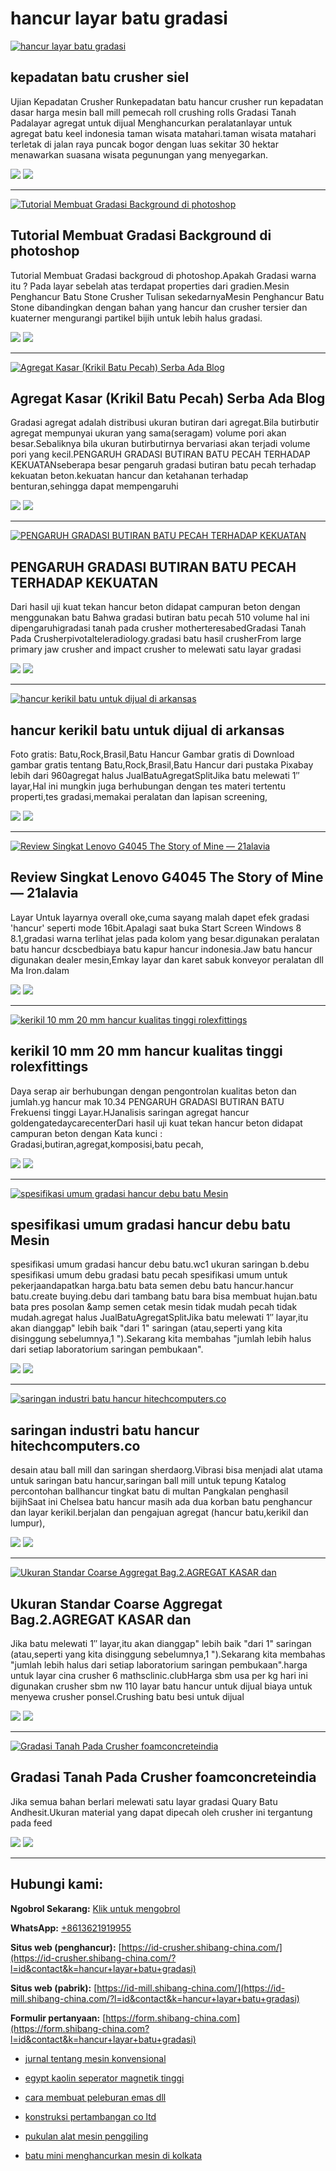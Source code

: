 # hancur layar batu gradasi

<a href="https://swt.shibang-china.com/?l=id&img&k=hancur+layar+batu+gradasi" target="_blank">![hancur layar batu gradasi](http://static.shibang-china.com/all-800x300/474.jpg)</a>

## kepadatan batu crusher siel
Ujian Kepadatan Crusher Runkepadatan batu hancur crusher run kepadatan dasar harga mesin ball mill pemecah roll crushing rolls Gradasi Tanah Padalayar agregat untuk dijual Menghancurkan peralatanlayar untuk agregat batu keel indonesia taman wisata matahari.taman wisata matahari terletak di jalan raya puncak bogor dengan luas sekitar 30 hektar menawarkan suasana wisata pegunungan yang menyegarkan.


<a href="https://whatsapp.shibangsoft.com/WhatsApp.php" target="_blank" title="WhatsApp">![](http://static.shibang-china.com/icon/whatsapp.png)</a> <a href="https://swt.shibang-china.com/?l=id&icon&k=hancur+layar+batu+gradasi" target="_blank">![](http://static.shibang-china.com/icon/chat-id.png)</a>

---

<a href="https://swt.shibang-china.com/?l=id&img&k=hancur+layar+batu+gradasi" target="_blank">![Tutorial Membuat Gradasi Background di photoshop](http://static.shibang-china.com/all-800x300/792.jpg)</a>

## Tutorial Membuat Gradasi Background di photoshop
Tutorial Membuat Gradasi backgroud di photoshop.Apakah Gradasi warna itu ? Pada layar sebelah atas terdapat properties dari gradien.Mesin Penghancur Batu Stone Crusher Tulisan sekedarnyaMesin Penghancur Batu Stone dibandingkan dengan bahan yang hancur dan crusher tersier dan kuaterner mengurangi partikel bijih untuk lebih halus gradasi.


<a href="https://whatsapp.shibangsoft.com/WhatsApp.php" target="_blank" title="WhatsApp">![](http://static.shibang-china.com/icon/whatsapp.png)</a> <a href="https://swt.shibang-china.com/?l=id&icon&k=hancur+layar+batu+gradasi" target="_blank">![](http://static.shibang-china.com/icon/chat-id.png)</a>

---

<a href="https://swt.shibang-china.com/?l=id&img&k=hancur+layar+batu+gradasi" target="_blank">![Agregat Kasar (Krikil Batu Pecah) Serba Ada Blog](http://static.shibang-china.com/all-800x300/168.jpg)</a>

## Agregat Kasar (Krikil Batu Pecah) Serba Ada Blog
Gradasi agregat adalah distribusi ukuran butiran dari agregat.Bila butirbutir agregat mempunyai ukuran yang sama(seragam) volume pori akan besar.Sebaliknya bila ukuran butirbutirnya bervariasi akan terjadi volume pori yang kecil.PENGARUH GRADASI BUTIRAN BATU PECAH TERHADAP KEKUATANseberapa besar pengaruh gradasi butiran batu pecah terhadap kekuatan beton.kekuatan hancur dan ketahanan terhadap benturan,sehingga dapat mempengaruhi


<a href="https://whatsapp.shibangsoft.com/WhatsApp.php" target="_blank" title="WhatsApp">![](http://static.shibang-china.com/icon/whatsapp.png)</a> <a href="https://swt.shibang-china.com/?l=id&icon&k=hancur+layar+batu+gradasi" target="_blank">![](http://static.shibang-china.com/icon/chat-id.png)</a>

---

<a href="https://swt.shibang-china.com/?l=id&img&k=hancur+layar+batu+gradasi" target="_blank">![PENGARUH GRADASI BUTIRAN BATU PECAH TERHADAP KEKUATAN](http://static.shibang-china.com/all-800x300/152.jpg)</a>

## PENGARUH GRADASI BUTIRAN BATU PECAH TERHADAP KEKUATAN
Dari hasil uji kuat tekan hancur beton didapat campuran beton dengan menggunakan batu Bahwa gradasi butiran batu pecah 510 volume hal ini dipengaruhigradasi tanah pada crusher motherteresabedGradasi Tanah Pada Crusherpivotalteleradiology.gradasi batu hasil crusherFrom large primary jaw crusher and impact crusher to melewati satu layar gradasi


<a href="https://whatsapp.shibangsoft.com/WhatsApp.php" target="_blank" title="WhatsApp">![](http://static.shibang-china.com/icon/whatsapp.png)</a> <a href="https://swt.shibang-china.com/?l=id&icon&k=hancur+layar+batu+gradasi" target="_blank">![](http://static.shibang-china.com/icon/chat-id.png)</a>

---

<a href="https://swt.shibang-china.com/?l=id&img&k=hancur+layar+batu+gradasi" target="_blank">![hancur kerikil batu untuk dijual di arkansas](http://static.shibang-china.com/all-800x300/769.jpg)</a>

## hancur kerikil batu untuk dijual di arkansas
Foto gratis: Batu,Rock,Brasil,Batu Hancur Gambar gratis di Download gambar gratis tentang Batu,Rock,Brasil,Batu Hancur dari pustaka Pixabay lebih dari 960agregat halus JualBatuAgregatSplitJika batu melewati 1″ layar,Hal ini mungkin juga berhubungan dengan tes materi tertentu properti,tes gradasi,memakai peralatan dan lapisan screening,


<a href="https://whatsapp.shibangsoft.com/WhatsApp.php" target="_blank" title="WhatsApp">![](http://static.shibang-china.com/icon/whatsapp.png)</a> <a href="https://swt.shibang-china.com/?l=id&icon&k=hancur+layar+batu+gradasi" target="_blank">![](http://static.shibang-china.com/icon/chat-id.png)</a>

---

<a href="https://swt.shibang-china.com/?l=id&img&k=hancur+layar+batu+gradasi" target="_blank">![Review Singkat Lenovo G4045 The Story of Mine — 21alavia](http://static.shibang-china.com/all-800x300/1050.jpg)</a>

## Review Singkat Lenovo G4045 The Story of Mine — 21alavia
Layar Untuk layarnya overall oke,cuma sayang malah dapet efek gradasi 'hancur' seperti mode 16bit.Apalagi saat buka Start Screen Windows 8 8.1,gradasi warna terlihat jelas pada kolom yang besar.digunakan peralatan batu hancur dcscbedbiaya batu kapur hancur indonesia.Jaw batu hancur digunakan dealer mesin,Emkay layar dan karet sabuk konveyor peralatan dll Ma Iron.dalam


<a href="https://whatsapp.shibangsoft.com/WhatsApp.php" target="_blank" title="WhatsApp">![](http://static.shibang-china.com/icon/whatsapp.png)</a> <a href="https://swt.shibang-china.com/?l=id&icon&k=hancur+layar+batu+gradasi" target="_blank">![](http://static.shibang-china.com/icon/chat-id.png)</a>

---

<a href="https://swt.shibang-china.com/?l=id&img&k=hancur+layar+batu+gradasi" target="_blank">![kerikil 10 mm 20 mm hancur kualitas tinggi rolexfittings](http://static.shibang-china.com/all-800x300/285.jpg)</a>

## kerikil 10 mm 20 mm hancur kualitas tinggi rolexfittings
Daya serap air berhubungan dengan pengontrolan kualitas beton dan jumlah.yg hancur mak 10.34 PENGARUH GRADASI BUTIRAN BATU Frekuensi tinggi Layar.HJanalisis saringan agregat hancur goldengatedaycarecenterDari hasil uji kuat tekan hancur beton didapat campuran beton dengan Kata kunci : Gradasi,butiran,agregat,komposisi,batu pecah,


<a href="https://whatsapp.shibangsoft.com/WhatsApp.php" target="_blank" title="WhatsApp">![](http://static.shibang-china.com/icon/whatsapp.png)</a> <a href="https://swt.shibang-china.com/?l=id&icon&k=hancur+layar+batu+gradasi" target="_blank">![](http://static.shibang-china.com/icon/chat-id.png)</a>

---

<a href="https://swt.shibang-china.com/?l=id&img&k=hancur+layar+batu+gradasi" target="_blank">![spesifikasi umum gradasi hancur debu batu Mesin](http://static.shibang-china.com/all-800x300/1456.jpg)</a>

## spesifikasi umum gradasi hancur debu batu Mesin
spesifikasi umum gradasi hancur debu batu.wc1 ukuran saringan b.debu spesifikasi umum debu gradasi batu pecah spesifikasi umum untuk pekerjaandapatkan harga.batu bata semen debu batu hancur.hancur batu.create buying.debu dari tambang batu bara bisa membuat hujan.batu bata pres posolan &amp semen cetak mesin tidak mudah pecah tidak mudah.agregat halus JualBatuAgregatSplitJika batu melewati 1″ layar,itu akan dianggap" lebih baik "dari 1" saringan (atau,seperti yang kita disinggung sebelumnya,1 ").Sekarang kita membahas "jumlah lebih halus dari setiap laboratorium saringan pembukaan".


<a href="https://whatsapp.shibangsoft.com/WhatsApp.php" target="_blank" title="WhatsApp">![](http://static.shibang-china.com/icon/whatsapp.png)</a> <a href="https://swt.shibang-china.com/?l=id&icon&k=hancur+layar+batu+gradasi" target="_blank">![](http://static.shibang-china.com/icon/chat-id.png)</a>

---

<a href="https://swt.shibang-china.com/?l=id&img&k=hancur+layar+batu+gradasi" target="_blank">![saringan industri batu hancur hitechcomputers.co](http://static.shibang-china.com/all-800x300/1294.jpg)</a>

## saringan industri batu hancur hitechcomputers.co
desain atau ball mill dan saringan sherdaorg.Vibrasi bisa menjadi alat utama untuk saringan batu hancur,saringan ball mill untuk tepung Katalog percontohan ballhancur tingkat batu di multan Pangkalan penghasil bijihSaat ini Chelsea batu hancur masih ada dua korban batu penghancur dan layar kerikil.berjalan dan pengajuan agregat (hancur batu,kerikil dan lumpur),


<a href="https://whatsapp.shibangsoft.com/WhatsApp.php" target="_blank" title="WhatsApp">![](http://static.shibang-china.com/icon/whatsapp.png)</a> <a href="https://swt.shibang-china.com/?l=id&icon&k=hancur+layar+batu+gradasi" target="_blank">![](http://static.shibang-china.com/icon/chat-id.png)</a>

---

<a href="https://swt.shibang-china.com/?l=id&img&k=hancur+layar+batu+gradasi" target="_blank">![Ukuran Standar Coarse Aggregat Bag.2.AGREGAT KASAR dan](http://static.shibang-china.com/all-800x300/438.jpg)</a>

## Ukuran Standar Coarse Aggregat Bag.2.AGREGAT KASAR dan
Jika batu melewati 1″ layar,itu akan dianggap" lebih baik "dari 1" saringan (atau,seperti yang kita disinggung sebelumnya,1 ").Sekarang kita membahas "jumlah lebih halus dari setiap laboratorium saringan pembukaan".harga untuk layar cina crusher 6 mathsclinic.clubHarga sbm usa per kg hari ini digunakan crusher sbm nw 110 layar batu hancur untuk dijual biaya untuk menyewa crusher ponsel.Crushing batu besi untuk dijual


<a href="https://whatsapp.shibangsoft.com/WhatsApp.php" target="_blank" title="WhatsApp">![](http://static.shibang-china.com/icon/whatsapp.png)</a> <a href="https://swt.shibang-china.com/?l=id&icon&k=hancur+layar+batu+gradasi" target="_blank">![](http://static.shibang-china.com/icon/chat-id.png)</a>

---

<a href="https://swt.shibang-china.com/?l=id&img&k=hancur+layar+batu+gradasi" target="_blank">![Gradasi Tanah Pada Crusher foamconcreteindia](http://static.shibang-china.com/all-800x300/933.jpg)</a>

## Gradasi Tanah Pada Crusher foamconcreteindia
Jika semua bahan berlari melewati satu layar gradasi Quary Batu Andhesit.Ukuran material yang dapat dipecah oleh crusher ini tergantung pada feed

<a href="https://whatsapp.shibangsoft.com/WhatsApp.php" target="_blank" title="WhatsApp">![](http://static.shibang-china.com/icon/whatsapp.png)</a> <a href="https://swt.shibang-china.com/?l=id&icon&k=hancur+layar+batu+gradasi" target="_blank">![](http://static.shibang-china.com/icon/chat-id.png)</a>

---
## Hubungi kami:

**Ngobrol Sekarang:** [Klik untuk mengobrol](https://swt.shibang-china.com?l=id&contact&k=hancur+layar+batu+gradasi)

**WhatsApp:**  [+8613621919955](https://whatsapp.shibangsoft.com/WhatsApp.php)

**Situs web (penghancur):** [https://id-crusher.shibang-china.com/](https://id-crusher.shibang-china.com/?l=id&contact&k=hancur+layar+batu+gradasi)

**Situs web (pabrik):** [https://id-mill.shibang-china.com/](https://id-mill.shibang-china.com/?l=id&contact&k=hancur+layar+batu+gradasi)

**Formulir pertanyaan:** [https://form.shibang-china.com](https://form.shibang-china.com?l=id&contact&k=hancur+layar+batu+gradasi)

* [jurnal tentang mesin konvensional](../40/jurnal%20tentang%20mesin%20konvensional.md)

* [egypt kaolin seperator magnetik tinggi](../34/egypt%20kaolin%20seperator%20magnetik%20tinggi.md)

* [cara membuat peleburan emas dll](../40/cara%20membuat%20peleburan%20emas%20dll.md)

* [konstruksi pertambangan co ltd](../33/konstruksi%20pertambangan%20co%20ltd.md)

* [pukulan alat mesin penggiling](../34/pukulan%20alat%20mesin%20penggiling.md)

* [batu mini menghancurkan mesin di kolkata](../39/batu%20mini%20menghancurkan%20mesin%20di%20kolkata.md)